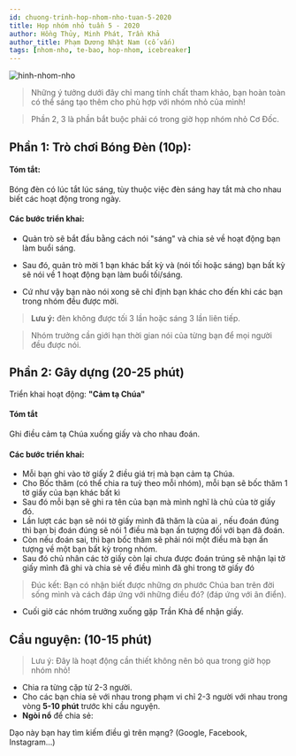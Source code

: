 ```yaml
---
id: chuong-trinh-hop-nhom-nho-tuan-5-2020
title: Họp nhóm nhỏ tuần 5 - 2020
author: Hồng Thủy, Minh Phát, Trần Khả
author_title: Phạm Dương Nhật Nam (cố vấn)
tags: [nhom-nho, te-bao, hop-nhom, icebreaker]
---
```


![hinh-nhom-nho](https://images.unsplash.com/photo-1529156069898-49953e39b3ac?ixlib=rb-1.2.1&ixid=eyJhcHBfaWQiOjEyMDd9&auto=format&fit=crop&w=3289&q=80)

> Những ý tưởng dưới đây chỉ mang tính chất tham khảo, bạn hoàn toàn có thể sáng tạo thêm cho phù hợp với nhóm nhỏ của mình!

> Phần 2, 3 là phần bắt buộc phải có trong giờ họp nhóm nhỏ Cơ Đốc.

## Phần 1: Trò chơi Bóng Đèn (10p):

#### Tóm tắt:
Bóng đèn có lúc tắt lúc sáng, tùy thuộc việc đèn sáng hay tắt mà cho nhau biết các hoạt động trong ngày.

#### Các bước triển khai:
- Quản trò sẽ bắt đầu bằng cách nói "sáng" và chia sẻ về hoạt động bạn làm buổi sáng.

- Sau đó, quản trò mời 1 bạn khác bất kỳ và (nói tối hoặc sáng) bạn bất kỳ sẽ nói về 1 hoạt động bạn làm buổi tối/sáng.

- Cứ như vậy bạn nào nói xong sẽ chỉ định bạn khác cho đến khi các bạn trong nhóm đều được mời.

> **Lưu ý:** đèn không được tối 3 lần hoặc sáng 3 lần liên tiếp.

> Nhóm trưởng cần giới hạn thời gian nói của từng bạn để mọi người đều được nói.
  
## Phần 2: Gây dựng (20-25 phút)

Triển khai hoạt động: **"Cảm tạ Chúa"**

#### Tóm tắt
Ghi điều cảm tạ Chúa xuống giấy và cho nhau đoán.

#### Các bước triển khai:

- Mỗi bạn ghi vào tờ giấy 2 điều giá trị mà bạn cảm tạ Chúa.
- Cho Bốc thăm (có thể chia ra tuỳ theo mỗi nhóm), mỗi bạn sẽ bốc thăm 1 tờ giấy của bạn khác bất kì
- Sau đó mỗi bạn sẽ ghi ra tên của bạn mà mình nghĩ là chủ của tờ giấy đó.
- Lần lượt các bạn sẽ nói tờ giấy mình đã thăm là của ai , nếu đoán đúng thì bạn bị đoán đúng sẽ nói 1 điều mà bạn ấn tượng đối với bạn đã đoán.
- Còn nếu đoán sai, thì bạn bốc thăm sẽ phải nói một điều mà bạn ấn tượng về một bạn bất kỳ trong nhóm.
- Sau đó chủ nhân các tờ giấy còn lại chưa được đoán trúng sẽ nhận lại tờ giấy mình đã ghi và chia sẻ về điều mình đã ghi trong tờ giấy đó

> Đúc kết: Bạn có nhận biết được những ơn phước Chúa ban trên đời sống mình và cách đáp ứng với những điều đó? (đáp ứng với ân điển).

* Cuối giờ các nhóm trưởng xuống gặp Trần Khả để nhận giấy.

## Cầu nguyện: (10-15 phút)

> Lưu ý: Đây là hoạt động cần thiết không nên bỏ qua trong giờ họp nhóm nhỏ!

- Chia ra từng cặp từ 2-3 người.
- Cho các bạn chia sẻ với nhau trong phạm vi chỉ 2-3 người với nhau trong vòng **5-10 phút** trước khi cầu nguyện.
- **Ngòi nổ** để chia sẻ:

Dạo này bạn hay tìm kiếm điều gì trên mạng? (Google, Facebook, Instagram...)
